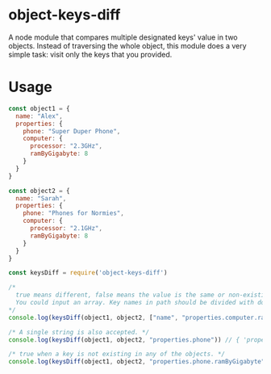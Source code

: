 # object-keys-diff
A node module that compares multiple designated keys' value in two objects.
Instead of traversing the whole object, this module does a very simple task: visit only the keys that you provided.

# Usage
```javascript
const object1 = {
  name: "Alex",
  properties: {
    phone: "Super Duper Phone",
    computer: {
      processor: "2.3GHz",
      ramByGigabyte: 8
    }
  }
}

const object2 = {
  name: "Sarah",
  properties: {
    phone: "Phones for Normies",
    computer: {
      processor: "2.1GHz",
      ramByGigabyte: 8
    }
  }
}

const keysDiff = require('object-keys-diff')

/* 
  true means different, false means the value is the same or non-existing in one object.
  You could input an array. Key names in path should be divided with dots.
*/
console.log(keysDiff(object1, object2, ["name", "properties.computer.ramByGigabyte"])) // { name: true, 'properties.computer.ramByGigabyte': false }

/* A single string is also accepted. */
console.log(keysDiff(object1, object2, "properties.phone")) // { 'properties.phone': true }

/* true when a key is not existing in any of the objects. */
console.log(keysDiff(object1, object2, "properties.phone.ramByGigabyte")) // { 'properties.phone.ramByGigabyte': true }

```
